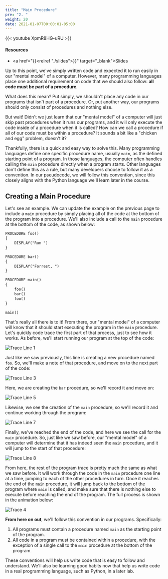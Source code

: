 ```yaml
---
title: "Main Procedure"
pre: "2. "
weight: 20
date: 2021-01-07T00:00:01-05:00
---
```


{{< youtube XpmR8HG-uRU >}}

#### Resources

* <a href="{{<relref "./slides">}}" target="_blank">Slides</a>

Up to this point, we've simply written code and expected it to run easily in our "mental model" of a computer. However, many programming languages place one additional requirement on code that we should also follow: **all code must be part of a procedure**. 

What does this mean? Put simply, we shouldn't place any code in our programs that isn't part of a procedure. Or, put another way, our programs should only consist of procedures and nothing else.

But wait! Didn't we just learn that our "mental model" of a computer will just skip past procedures when it runs our programs, and it will only execute the code inside of a procedure when it is called? How can we call a procedure if all of our code must be within a procedure? It sounds a bit like a "chicken and egg" problem, doesn't it?

Thankfully, there is a quick and easy way to solve this. Many programming languages define one specific procedure name, usually `main`, as the defined starting point of a program. In those languages, the computer often handles calling the `main` procedure directly when a program starts. Other languages don't define this as a rule, but many developers choose to follow it as a convention. In our pseudocode, we will follow this convention, since this closely aligns with the Python language we'll learn later in the course. 

## Creating a Main Procedure

Let's see an example. We can update the example on the previous page to include a `main` procedure by simply placing all of the code at the bottom of the program into a procedure. We'll also include a call to the `main` procedure at the bottom of the code, as shown below:

```tex
PROCEDURE foo()
{
    DISPLAY("Run ")
}

PROCEDURE bar()
{
    DISPLAY("Forrest, ")
}

PROCEDURE main()
{
    foo()
    bar()
    foo()
}

main()
```

That's really all there is to it! From there, our "mental model" of a computer will know that it should start executing the program in the `main` procedure. Let's quickly code trace the first part of that process, just to see how it works. As before, we'll start running our program at the top of the code:

![Trace Line 1](/cc110/images/lab2/trace4_1.png)

Just like we saw previously, this line is creating a new procedure named `foo`. So, we'll make a note of that procedure, and move on to the next part of the code:

![Trace Line 3](/cc110/images/lab2/trace4_3.png)

Here, we are creating the `bar` procedure, so we'll record it and move on:

![Trace Line 5](/cc110/images/lab2/trace4_5.png)

Likewise, we see the creation of the `main` procedure, so we'll record it and continue working through the program:

![Trace Line 7](/cc110/images/lab2/trace4_7.png)

Finally, we've reached the end of the code, and here we see the call for the `main` procedure. So, just like we saw before, our "mental model" of a computer will determine that it has indeed seen the `main` procedure, and it will jump to the start of that procedure:

![Trace Line 8](/cc110/images/lab2/trace4_8.png)

From here, the rest of the program trace is pretty much the same as what we saw before. It will work through the code in the `main` procedure one line at a time, jumping to each of the other procedures in turn. Once it reaches the end of the `main` procedure, it will jump back to the bottom of the program where `main` is called, and make sure that there is nothing else to execute before reaching the end of the program. The full process is shown in the animation below:

![Trace 4](/cc110/images/lab2/trace4.gif)

**From here on out**, we'll follow this convention in our programs. Specifically:

1. All programs must contain a procedure named `main` as the starting point of the program.
1. All code in a program must be contained within a procedure, with the exception of a single call to the `main` procedure at the bottom of the program.

These conventions will help us write code that is easy to follow and understand. We'll also be learning good habits now that help us write code in a real programming language, such as Python, in a later lab.